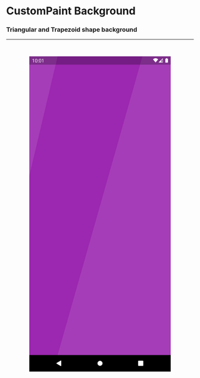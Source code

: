 # CustomPaint Background

### Triangular and Trapezoid shape background
---
<br>
<p align="center">
    <img src="screenshots/scrn1.png" width="380">
</p>